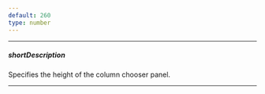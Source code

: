 ```yaml
---
default: 260
type: number
---
```

---
##### shortDescription
Specifies the height of the column chooser panel.

---
